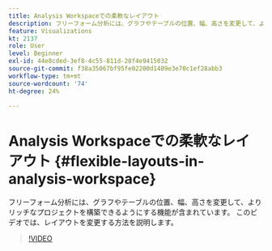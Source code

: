 ```yaml
---
title: Analysis Workspaceでの柔軟なレイアウト
description: フリーフォーム分析には、グラフやテーブルの位置、幅、高さを変更して、よりリッチなプロジェクトを構築できるようにする機能が含まれています。 このビデオでは、レイアウトを変更する方法を説明します。
feature: Visualizations
kt: 2137
role: User
level: Beginner
exl-id: 44e8cded-3ef8-4c55-811d-28f4e9415032
source-git-commit: f38a35067bf95fe02200d1409e3e70c1ef28abb3
workflow-type: tm+mt
source-wordcount: '74'
ht-degree: 24%

---
```


# Analysis Workspaceでの柔軟なレイアウト {#flexible-layouts-in-analysis-workspace}

フリーフォーム分析には、グラフやテーブルの位置、幅、高さを変更して、よりリッチなプロジェクトを構築できるようにする機能が含まれています。 このビデオでは、レイアウトを変更する方法を説明します。

>[!VIDEO](https://video.tv.adobe.com/v/24706/?quality=12&learn=on)
